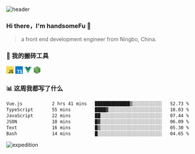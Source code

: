 ![header](https://raw.githubusercontent.com/fzq1998/fzq1998/master/header.png)

### Hi there，I'm handsomeFu 👋

> a front end development engineer from Ningbo, China.

### 🔧 我的搬砖工具
<code><img height="20" src="https://raw.githubusercontent.com/github/explore/80688e429a7d4ef2fca1e82350fe8e3517d3494d/topics/javascript/javascript.png" alt="javascript"></code>
<code><img height="20" src="https://raw.githubusercontent.com/github/explore/80688e429a7d4ef2fca1e82350fe8e3517d3494d/topics/typescript/typescript.png" alt="typescript"></code>
<code><img height="20" src="https://raw.githubusercontent.com/github/explore/80688e429a7d4ef2fca1e82350fe8e3517d3494d/topics/vue/vue.png" alt="vue"></code>
<code><img height="20" src="https://raw.githubusercontent.com/github/explore/80688e429a7d4ef2fca1e82350fe8e3517d3494d/topics/nodejs/nodejs.png" alt="nodejs"></code>



### 📊 这周我都写了什么
<!--START_SECTION:waka-->

```text
Vue.js           2 hrs 41 mins   █████████████▒░░░░░░░░░░░   52.73 %
TypeScript       55 mins         ████▓░░░░░░░░░░░░░░░░░░░░   18.03 %
JavaScript       22 mins         ██░░░░░░░░░░░░░░░░░░░░░░░   07.44 %
JSON             18 mins         █▓░░░░░░░░░░░░░░░░░░░░░░░   06.09 %
Text             16 mins         █▒░░░░░░░░░░░░░░░░░░░░░░░   05.30 %
Bash             14 mins         █░░░░░░░░░░░░░░░░░░░░░░░░   04.65 %
```

<!--END_SECTION:waka-->


![expedition](https://raw.githubusercontent.com/fzq1998/fzq1998/master/expedition.gif)

